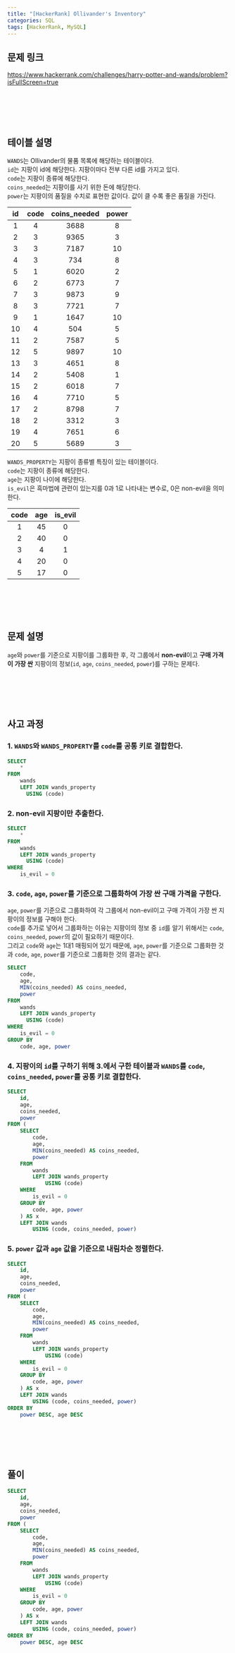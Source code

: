 ```yaml
---
title: "[HackerRank] Ollivander's Inventory"
categories: SQL
tags: [HackerRank, MySQL]
---
```


## 문제 링크

<https://www.hackerrank.com/challenges/harry-potter-and-wands/problem?isFullScreen=true>

<br><br><br><br>

## 테이블 설명

`WANDS`는 Ollivander의 물품 목록에 해당하는 테이블이다.  
`id`는 지팡이 id에 해당한다. 지팡이마다 전부 다른 id를 가지고 있다.  
`code`는 지팡이 종류에 해당한다.  
`coins_needed`는 지팡이를 사기 위한 돈에 해당한다.  
`power`는 지팡이의 품질을 수치로 표현한 값이다. 값이 클 수록 좋은 품질을 가진다.

|id|code|coins_needed|power|
|:-:|:-:|:-:|:-:|
|1|4|3688|8|
|2|3|9365|3|
|3|3|7187|10|
|4|3|734|8|
|5|1|6020|2|
|6|2|6773|7|
|7|3|9873|9|
|8|3|7721|7|
|9|1|1647|10|
|10|4|504|5|
|11|2|7587|5|
|12|5|9897|10|
|13|3|4651|8|
|14|2|5408|1|
|15|2|6018|7|
|16|4|7710|5|
|17|2|8798|7|
|18|2|3312|3|
|19|4|7651|6|
|20|5|5689|3|

`WANDS_PROPERTY`는 지팡이 종류별 특징이 있는 테이블이다.  
`code`는 지팡이 종류에 해당한다.  
`age`는 지팡이 나이에 해당한다.  
`is_evil`은 흑마법에 관련이 있는지를 0과 1로 나타내는 변수로, 0은 non-evil을 의미한다.

|code|age|is_evil|
|:-:|:-:|:-:|
|1|45|0|
|2|40|0|
|3|4|1|
|4|20|0|
|5|17|0|

<br><br><br><br>

## 문제 설명

`age`와 `power`를 기준으로 지팡이를 그룹화한 후, 각 그룹에서 **non-evil**이고 **구매 가격이 가장 싼** 지팡이의 정보(`id`, `age`, `coins_needed`, `power`)를 구하는 문제다.

<br><br><br><br>

## 사고 과정

### 1. `WANDS`와 `WANDS_PROPERTY`를 `code`를 공통 키로 결합한다.

```sql
SELECT 
    * 
FROM 
    wands 
    LEFT JOIN wands_property 
      USING (code)
```

### 2. non-evil 지팡이만 추출한다.

```sql
SELECT 
    * 
FROM 
    wands 
    LEFT JOIN wands_property 
      USING (code)
WHERE 
    is_evil = 0
```

### 3. `code`, `age`, `power`를 기준으로 그룹화하여 가장 싼 구매 가격을 구한다.

`age`, `power`를 기준으로 그룹화하여 각 그룹에서 non-evil이고 구매 가격이 가장 싼 지팡이의 정보를 구해야 한다.  
`code`를 추가로 넣어서 그룹화하는 이유는 지팡이의 정보 중 `id`를 알기 위해서는 `code`, `coins_needed`, `power`의 값이 필요하기 때문이다.  
그리고 `code`와 `age`는 1대1 매핑되어 있기 때문에, `age`, `power`를 기준으로 그룹화한 것과 `code`, `age`, `power`를 기준으로 그룹화한 것의 결과는 같다.  

```sql
SELECT 
    code, 
    age, 
    MIN(coins_needed) AS coins_needed, 
    power 
FROM 
    wands 
    LEFT JOIN wands_property 
      USING (code)
WHERE 
    is_evil = 0
GROUP BY 
    code, age, power
```

### 4. 지팡이의 `id`를 구하기 위해 3.에서 구한 테이블과 `WANDS`를 `code`, `coins_needed`, `power`를 공통 키로 결합한다.

```sql
SELECT 
    id, 
    age, 
    coins_needed, 
    power 
FROM (
    SELECT 
        code, 
        age, 
        MIN(coins_needed) AS coins_needed, 
        power 
    FROM 
        wands 
        LEFT JOIN wands_property 
            USING (code) 
    WHERE 
        is_evil = 0 
    GROUP BY 
        code, age, power
    ) AS x 
    LEFT JOIN wands 
        USING (code, coins_needed, power)
```

### 5. `power` 값과 `age` 값을 기준으로 내림차순 정렬한다.

```sql
SELECT 
    id, 
    age, 
    coins_needed, 
    power 
FROM (
    SELECT 
        code, 
        age, 
        MIN(coins_needed) AS coins_needed, 
        power 
    FROM 
        wands 
        LEFT JOIN wands_property 
            USING (code) 
    WHERE 
        is_evil = 0 
    GROUP BY 
        code, age, power
    ) AS x 
    LEFT JOIN wands 
        USING (code, coins_needed, power) 
ORDER BY 
    power DESC, age DESC
```

<br><br><br><br>

## 풀이

```sql
SELECT 
    id, 
    age, 
    coins_needed, 
    power 
FROM (
    SELECT 
        code, 
        age, 
        MIN(coins_needed) AS coins_needed, 
        power 
    FROM 
        wands 
        LEFT JOIN wands_property 
            USING (code) 
    WHERE 
        is_evil = 0 
    GROUP BY 
        code, age, power
    ) AS x 
    LEFT JOIN wands 
        USING (code, coins_needed, power) 
ORDER BY 
    power DESC, age DESC
```